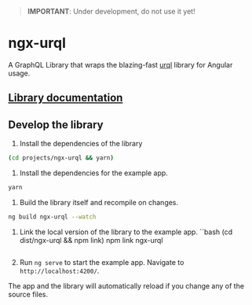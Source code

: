 > **IMPORTANT**: Under development, do not use it yet!


# ngx-urql

A GraphQL Library that wraps the blazing-fast [urql](https://formidable.com/open-source/urql/) library for Angular usage.

## [Library documentation](./projects/ngx-urql/README.md)

## Develop the library

1. Install the dependencies of the library
   
  ```bash
  (cd projects/ngx-urql && yarn)
  ```


1. Install the dependencies for the example app.
  
  ```bash
  yarn
  ```

1. Build the library itself and recompile on changes.
  ```bash
  ng build ngx-urql --watch
  ```

1. Link the local version of the library to the example app.
   ``bash
   (cd dist/ngx-urql && npm link)
   npm link ngx-urql
   ```

1. Run `ng serve` to start the example app. Navigate to `http://localhost:4200/`. 

The app and the library will automatically reload if you change any of the source files.
